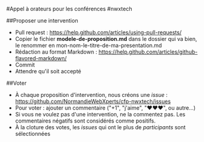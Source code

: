 #Appel à orateurs pour les conférences #nwxtech

##Proposer une intervention
 - Pull request : https://help.github.com/articles/using-pull-requests/
 - Copier le fichier **modele-de-proposition.md** dans le dossier qui va bien, le renommer en mon-nom-le-titre-de-ma-presentation.md
 - Rédaction au format Markdown : https://help.github.com/articles/github-flavored-markdown/
 - Commit
 - Attendre qu'il soit accepté

##Voter
 - À chaque proposition d'intervention, nous créons une *issue* : https://github.com/NormandieWebXperts/cfp-nwxtech/issues
 - Pour voter : ajouter un commentaire ("+1", "j'aime", "♥♥♥", ou autre...)
 - Si vous ne voulez pas d'une intervention, ne la commentez pas. Les commentaires négatifs sont considérés comme positifs.
 - À la cloture des votes, les *issues* qui ont le plus de *participants* sont sélectionnées